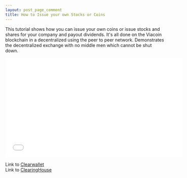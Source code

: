 ```yaml
---
layout: post_page_comment
title: How to Issue your own Stocks or Coins
---
```


This tutorial shows how you can issue your own coins or issue stocks and shares for your company and payout dividends. It's all done on the Viacoin blockchain in a decentralized using the peer to peer network. Demonstrates the decentralized exchange with no middle men which cannot be shut down.

<iframe width="560" height="315" src="//www.youtube.com/embed/CgY5DDvu1Tw" frameborder="0" allowfullscreen></iframe>

Link to [Clearwallet](https://clearwallet.co/)  
Link to [ClearingHouse](https://clearinghouse.io/)  

